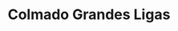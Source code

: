 ---
title: "Colmado Grandes Ligas"
url: /san-cristobal/colmado-grandes-ligas/
shop: Lebensmittel
---